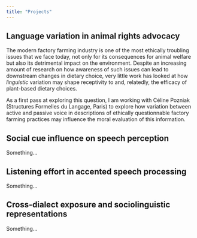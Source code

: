```yaml
---
title: "Projects"
---
```


## Language variation in animal rights advocacy

The modern factory farming industry is one of the most ethically troubling issues that we face today, not only for its consequences for animal welfare but also its detrimental impact on the environment. Despite an increasing amount of research on how awareness of such issues can lead to downstream changes in dietary choice, very little work has looked at how *linguistic* variation may shape receptivity to and, relatedly, the efficacy of plant-based dietary choices.

As a first pass at exploring this question, I am working with Céline Pozniak (Structures Formelles du Langage, Paris) to explore how variation between active and passive voice in descriptions of ethically questionnable factory farming practices may influence the moral evaluation of this information.       

## Social cue influence on speech perception 

Something…

## Listening effort in accented speech processing

Something…

## Cross-dialect exposure and sociolinguistic representations 

Something…